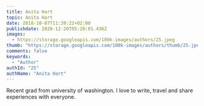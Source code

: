 ```yaml
---
title: Anita Hart
topic: Anita Hart
date: 2018-10-07T11:39:22+02:00
publishdate: 2020-12-20T05:20:01.436Z
images:
  - https://storage.googleapis.com/100k-images/authors/25.jpeg
thumb: "https://storage.googleapis.com/100k-images/authors/thumb/25.jpeg"
comments: false
keywords:
  - "Author"
authId: "25"
authName: "Anita Hart"
---
```


Recent grad from university of washington. I love to write, travel and share experiences with everyone.

